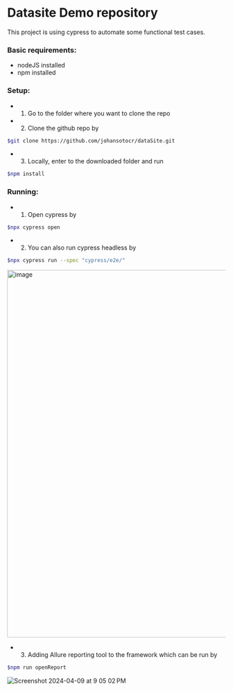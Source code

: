 # Datasite Demo repository

This project is using cypress to automate some functional test cases.

### Basic requirements:
 - nodeJS installed
 - npm installed

### Setup:
- 1. Go to the folder where you want to clone the repo

- 2. Clone the github repo by

```bash
$git clone https://github.com/johansotocr/dataSite.git
```

- 3. Locally, enter to the downloaded folder and run
```bash
$npm install
```

### Running:
- 1. Open cypress by
```bash
$npx cypress open
```

- 2. You can also run cypress headless by
```bash
$npx cypress run --spec "cypress/e2e/"
```
<img width="846" alt="image" src="https://github.com/johansotocr/dataSite/assets/15791382/6fd73c60-111d-4ec8-8c36-4de3787d8980">

- 3. Adding Allure reporting tool to the framework which can be run by
```bash
$npm run openReport
```
![Screenshot 2024-04-09 at 9 05 02 PM](https://github.com/johansotocr/DatasiteDemo/assets/15791382/da10dec8-a664-497d-aeea-c7fc7f7bec81)
